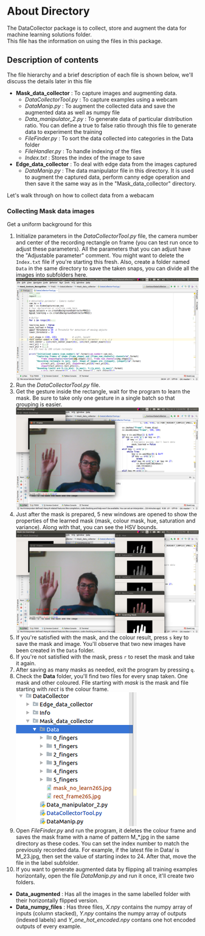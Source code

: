 # About Directory
The DataCollector package is to collect, store and augment the data for machine learning solutions folder.<br>
This file has the information on using the files in this package.

## Description of contents
The file hierarchy and a brief description of each file is shown below, we'll discuss the details later in this file
- **Mask_data_collector** : To capture images and augmenting data.
  - *DataCollectorTool.py* : To capture examples using a webcam
  - *DataManip.py* : To augment the collected data and save the augmented data as well as numpy file
  - *Data_manipulator_2.py* : To generate data of particular distribution ratio. You can define a true to false ratio through this file to generate data to experiment the training
  - *FileFinder.py* : To sort the data collected into categories in the Data folder
  - *FileHandler.py* : To handle indexing of the files
  - *Index.txt* : Stores the index of the image to save
- **Edge_data_collector** : To deal with edge data from the images captured
    - *DataManip.py* : The data manipulator file in this directory. It is used to augment the captured data, perform canny edge operation and then save it the same way as in the "Mask_data_collector" directory.

Let's walk through on how to collect data from a webacam
### Collecting Mask data images
Get a uniform background for this
1. Initialize parameters in the *DataCollectorTool.py* file, the camera number and center of the recording rectangle on frame (you can test run once to adjust these parameters). All the parameters that you can adjust have the "Adjustable parameter" comment. You might want to delete the `Index.txt` file if you're starting this fresh. Also, create a folder named `Data` in the same directory to save the taken snaps, you can divide all the images into subfolders here.
![Step 1](Info/Step1.png "Step 1")
2. Run the *DataCollectorTool.py* file.
3. Get the gesture inside the rectangle, wait for the program to learn the mask. Be sure to take only one gesture in a single batch so that grouping is easier.
![Step 2 and 3](Info/Step2_3.png "Step 2 and 3")
4. Just after the mask is prepared, 5 new windows are opened to show the properties of the learned mask (mask, colour mask, hue, saturation and variance). Along with that, you can see the HSV bounds.
![Step 4](Info/Step4.png "Step 4")
  1. If you're satisfied with the mask, and the colour result, press `s` key to save the mask and image. You'll observe that two new images have been created in the `Data` folder.
  2. If you're not satisfied with the mask, press `r` to reset the mask and take it again.
5. After saving as many masks as needed, exit the program by pressing `q`.
6. Check the **Data** folder, you'll find two files for every snap taken. One mask and other coloured. FIle starting with _mask_ is the mask and file starting with _rect_ is the colour frame.
![Step 5](Info/Step5.png "Step 5")
7. Open *FileFinder.py* and run the program, it deletes the colour frame and saves the mask frame with a name of pattern M_\*.jpg in the same directory as these codes. You can set the index number to match the previously recorded data. For example, if the latest file in Data/<Your classification folder> is M_23.jpg, then set the value of starting index to 24. After that, move the file in the label subfolder.
8. If you want to generate augmented data by flipping all training examples horizontally, open the file *DataManip.py* and run it once, it'll create two folders.
  - **Data_augmented** : Has all the images in the same labelled folder with their horizontally flipped version.
  - **Data_numpy_files** : Has three files, *X.npy* contains the numpy array of inputs (column stacked), *Y.npy* contains the numpy array of outputs (indexed labels) and *Y_one_hot_encoded.npy* contans one hot encoded outputs of every example.
